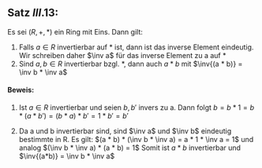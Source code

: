 ## Satz $III$.13:
Es sei $(R, +, *)$ ein Ring mit Eins. Dann gilt:
1) Falls $a \in R$ invertierbar auf * ist, dann ist das inverse Element eindeutig.
Wir schreiben daher $\inv a$ für das inverse Element zu a auf * 
2) Sind $a,b \in R$ invertierbar bzgl. \*, dann auch $a*b$ mit $\inv{(a * b)} = \inv b * \inv a$ 

#### Beweis:
1) Ist $a \in R$ invertierbar und seien $b, b'$ invers zu a.
Dann folgt $b = b * 1 = b*(a*b') = (b * a) * b' = 1 * b' = b'$

2) Da a und b invertierbar sind, sind $\inv a$ und $\inv b$ eindeutig bestimmte in R.
Es gilt: $(a * b) * (\inv b * \inv a) = a * 1 * \inv a = 1$ und analog $(\inv b * \inv a) * (a * b) = 1$ 
Somit ist $a * b$ invertierbar und $\inv{(a*b)} = \inv b * \inv a$ 